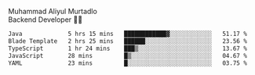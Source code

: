 Muhammad Aliyul Murtadlo
<br>
Backend Developer 👨‍💻
<br>
<!--START_SECTION:waka-->

```txt
Java             5 hrs 15 mins   ████████████▓░░░░░░░░░░░░   51.17 %
Blade Template   2 hrs 25 mins   ██████░░░░░░░░░░░░░░░░░░░   23.56 %
TypeScript       1 hr 24 mins    ███▒░░░░░░░░░░░░░░░░░░░░░   13.67 %
JavaScript       28 mins         █▒░░░░░░░░░░░░░░░░░░░░░░░   04.67 %
YAML             23 mins         █░░░░░░░░░░░░░░░░░░░░░░░░   03.75 %
```

<!--END_SECTION:waka-->
